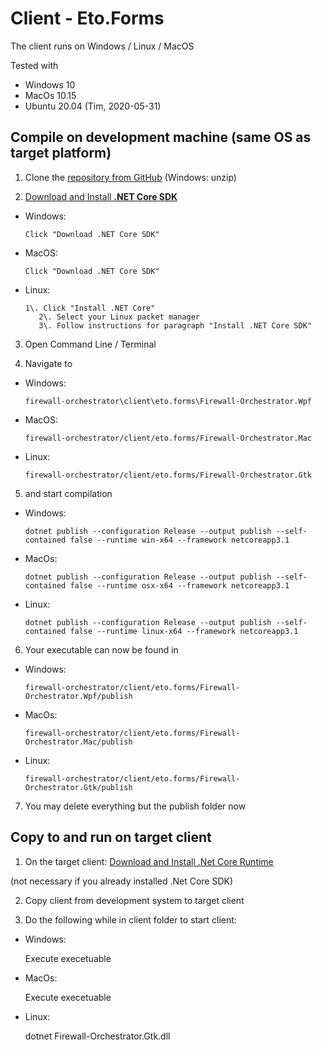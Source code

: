 # Client - Eto.Forms

The client runs on Windows / Linux / MacOS

Tested with

- Windows 10
- MacOs 10.15
- Ubuntu 20.04 (Tim, 2020-05-31)

## Compile on development machine (same OS as target platform)

1) Clone the [repository from GitHub](https://github.com/CactuseSecurity/firewall-orchestrator.git) (Windows: unzip)

2) [Download and Install **.NET Core SDK**](https://dotnet.microsoft.com/download)

- Windows:

  ```
  Click "Download .NET Core SDK"
  ```

- MacOS:

  ```
  Click "Download .NET Core SDK"
  ```

- Linux:

  ```
  1\. Click "Install .NET Core"
     2\. Select your Linux packet manager
     3\. Follow instructions for paragraph "Install .NET Core SDK"
  ```

3) Open Command Line / Terminal

4) Navigate to

- Windows:

  ```
  firewall-orchestrator\client\eto.forms\Firewall-Orchestrator.Wpf
  ```

- MacOS:

  ```
  firewall-orchestrator/client/eto.forms/Firewall-Orchestrator.Mac
  ```

- Linux:

  ```
  firewall-orchestrator/client/eto.forms/Firewall-Orchestrator.Gtk
  ```

5) and start compilation

- Windows:

  ```
  dotnet publish --configuration Release --output publish --self-contained false --runtime win-x64 --framework netcoreapp3.1
  ```

- MacOs:

  ```
  dotnet publish --configuration Release --output publish --self-contained false --runtime osx-x64 --framework netcoreapp3.1
  ```

- Linux:

  ```
  dotnet publish --configuration Release --output publish --self-contained false --runtime linux-x64 --framework netcoreapp3.1
  ```

6) Your executable can now be found in

- Windows:

  ```
  firewall-orchestrator/client/eto.forms/Firewall-Orchestrator.Wpf/publish
  ```

- MacOs:

  ```
  firewall-orchestrator/client/eto.forms/Firewall-Orchestrator.Mac/publish
  ```

- Linux:

  ```
  firewall-orchestrator/client/eto.forms/Firewall-Orchestrator.Gtk/publish
  ```

7) You may delete everything but the publish folder now

## Copy to and run on target client

1) On the target client: [Download and Install .Net Core Runtime](https://dotnet.microsoft.com/download)

(not necessary if you already installed .Net Core SDK)

2) Copy client from development system to target client

3) Do the following while in client folder to start client:

- Windows:

  Execute execetuable

- MacOs:

  Execute execetuable

- Linux:

  dotnet Firewall-Orchestrator.Gtk.dll
